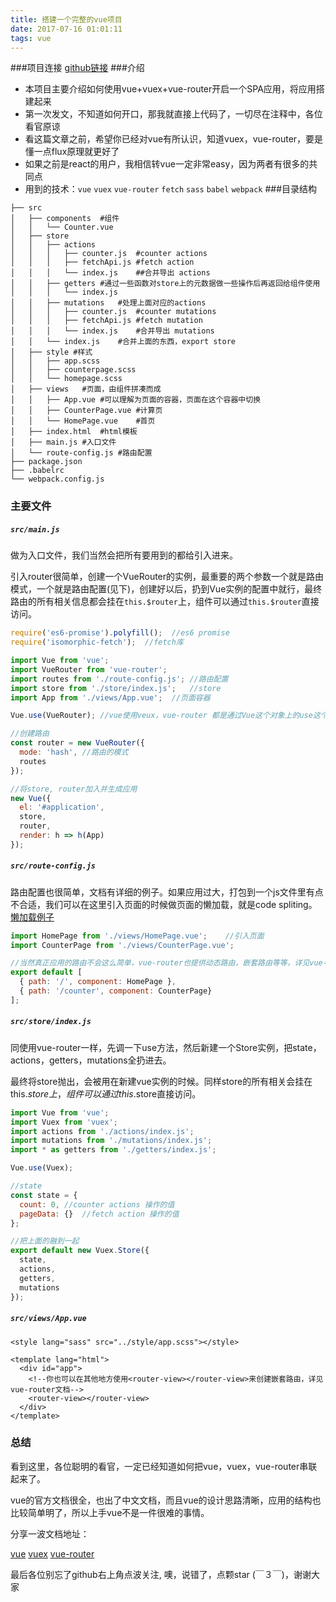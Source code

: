 ```yaml
---
title: 搭建一个完整的vue项目
date: 2017-07-16 01:01:11
tags: vue
---
```

###项目连接
[github链接](https://github.com/Hokkaidosunny/generator-vue-bucket.git)
###介绍
* 本项目主要介绍如何使用vue+vuex+vue-router开启一个SPA应用，将应用搭建起来
* 第一次发文，不知道如何开口，那我就直接上代码了，一切尽在注释中，各位看官原谅
* 看这篇文章之前，希望你已经对vue有所认识，知道vuex，vue-router，要是懂一点flux原理就更好了
* 如果之前是react的用户，我相信转vue一定非常easy，因为两者有很多的共同点
* 用到的技术：`vue` `vuex` `vue-router` `fetch` `sass` `babel` `webpack`
###目录结构

```shell
├── src
│   ├── components	#组件
│   │   └── Counter.vue
│   ├── store
│   │   ├── actions
│   │   │   ├── counter.js	#counter actions
│   │   │   ├── fetchApi.js	#fetch action
│   │   │   └── index.js	##合并导出 actions
│   │   ├── getters	#通过一些函数对store上的元数据做一些操作后再返回给组件使用
│   │   │   └── index.js
│   │   ├── mutations	#处理上面对应的actions
│   │   │   ├── counter.js	#counter mutations
│   │   │   ├── fetchApi.js	#fetch mutation
│   │   │   └── index.js	#合并导出 mutations
│   │   └── index.js	#合并上面的东西，export store
│   ├── style #样式
│   │   ├── app.scss
│   │   ├── counterpage.scss
│   │   └── homepage.scss
│   ├── views	#页面，由组件拼凑而成
│   │   ├── App.vue	#可以理解为页面的容器，页面在这个容器中切换
│   │   ├── CounterPage.vue	#计算页
│   │   └── HomePage.vue	#首页
│   ├── index.html	#html模板
│   ├── main.js	#入口文件
│   └── route-config.js	#路由配置
├── package.json
├── .babelrc
└── webpack.config.js
```

### 主要文件

##### `src/main.js`

做为入口文件，我们当然会把所有要用到的都给引入进来。

引入router很简单，创建一个VueRouter的实例，最重要的两个参数一个就是路由模式，一个就是路由配置(见下)，创建好以后，扔到Vue实例的配置中就行，最终路由的所有相关信息都会挂在`this.$router`上，组件可以通过`this.$router`直接访问。

```javascript
require('es6-promise').polyfill();  //es6 promise
require('isomorphic-fetch');  //fetch库

import Vue from 'vue';
import VueRouter from 'vue-router';
import routes from './route-config.js';	//路由配置
import store from './store/index.js';	//store
import App from './views/App.vue';	//页面容器

Vue.use(VueRouter);	//vue使用veux，vue-router 都是通过Vue这个对象上的use这个方法。

//创建路由
const router = new VueRouter({
  mode: 'hash',	//路由的模式
  routes
});

//将store, router加入并生成应用
new Vue({
  el: '#application',
  store,
  router,
  render: h => h(App)
});
```

##### `src/route-config.js`

路由配置也很简单，文档有详细的例子。如果应用过大，打包到一个js文件里有点不合适，我们可以在这里引入页面的时候做页面的懒加载，就是code spliting。[懒加载例子](https://router.vuejs.org/zh-cn/advanced/lazy-loading.html)

```javascript
import HomePage from './views/HomePage.vue';	//引入页面
import CounterPage from './views/CounterPage.vue';

//当然真正应用的路由不会这么简单，vue-router也提供动态路由，嵌套路由等等，详见vue-router文档
export default [
  { path: '/', component: HomePage },
  { path: '/counter', component: CounterPage}
];
```

##### `src/store/index.js`

同使用vue-router一样，先调一下use方法，然后新建一个Store实例，把state，actions，getters，mutations全扔进去。

最终将store抛出，会被用在新建vue实例的时候。同样store的所有相关会挂在this.$store上，组件可以通过this.$store直接访问。

```javascript
import Vue from 'vue';
import Vuex from 'vuex';
import actions from './actions/index.js';
import mutations from './mutations/index.js';
import * as getters from './getters/index.js';

Vue.use(Vuex);

//state
const state = {
  count: 0,	//counter actions 操作的值
  pageData: {}	//fetch action 操作的值
};

//把上面的融到一起
export default new Vuex.Store({
  state,
  actions,
  getters,
  mutations
});

```

##### `src/views/App.vue`

```vue
<style lang="sass" src="../style/app.scss"></style>

<template lang="html">
  <div id="app">
    <!--你也可以在其他地方使用<router-view></router-view>来创建嵌套路由，详见vue-router文档-->
    <router-view></router-view>
  </div>
</template>
```

### 总结

看到这里，各位聪明的看官，一定已经知道如何把vue，vuex，vue-router串联起来了。

vue的官方文档很全，也出了中文文档，而且vue的设计思路清晰，应用的结构也比较简单明了，所以上手vue不是一件很难的事情。

分享一波文档地址：

[vue](https://vuefe.cn/)		[vuex](https://vuefe.cn/vuex/)	[vue-router](https://router.vuejs.org/zh-cn/)

最后各位别忘了github右上角点波关注, 噢，说错了，点颗star (￣３￣)，谢谢大家

